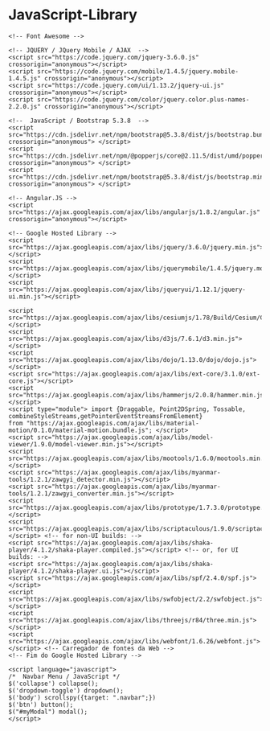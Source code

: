 # JavaScript-Library

<link rel="stylesheet" href="https://www.w3schools.com/w3css/4/w3.css" type="text/css">

<link rel="stylesheet" href="https://fonts.googleapis.com/css?family=Roboto" type="text/css">

<!--  CSS / Fontes Awesome -->
<link rel="stylesheet" href="https://cdnjs.cloudflare.com/ajax/libs/font-awesome/4.7.0/css/font-awesome.css" type="text/css">
<link rel="stylesheet" href="https://use.fontawesome.com/releases/v5.2.0/css/all.css" crossorigin="anonymous" type="text/css"> 
<link rel="stylesheet" href="node_modules/@fortawesome/fontawesome-free/css/all.css" crossorigin="anonymous" type="text/css"> 

<!-- JQuery / JQuery Mobile / Google Hosted Library -->
<link rel="stylesheet" href="https://code.jquery.com/jquery.mobile-1.4.5.min.css" type="text/css">
<link rel="stylesheet" href="https://code.jquery.com/jquery.mobile.structure-1.4.5.min.css" type="text/css">
<link rel="stylesheet" href="https://ajax.googleapis.com/ajax/libs/jquerymobile/1.4.5/jquery.mobile.min.css" type="text/css">
<link rel="stylesheet" href="https://ajax.googleapis.com/ajax/libs/jqueryui/1.12.1/themes/smoothness/jquery-ui.css" type="text/css">
<link rel="stylesheet" href="https://ajax.googleapis.com/ajax/libs/shaka-player/4.1.2/controls.css" type="text/css">

<!-- CSS / BOOTSTRAP 5.3.8 --> 
<link rel="stylesheet" href="https://cdn.jsdelivr.net/npm/bootstrap@5.3.8/dist/css/bootstrap.min.css" type="text/css"> 
 
<script src="https://apis.google.com/js/platform.js" async defer></script>
    
    <!-- Font Awesome -->
   <script src="https://kit.fontawesome.com/a076d05399.js"></script>
    
    <!-- JQUERY / JQuery Mobile / AJAX  -->
    <script src="https://code.jquery.com/jquery-3.6.0.js" crossorigin="anonymous"></script>
    <script src="https://code.jquery.com/mobile/1.4.5/jquery.mobile-1.4.5.js" crossorigin="anonymous"></script>   
    <script src="https://code.jquery.com/ui/1.13.2/jquery-ui.js" crossorigin="anonymous"></script>
    <script src="https://code.jquery.com/color/jquery.color.plus-names-2.2.0.js" crossorigin="anonymous"></script>
  
    <!--  JavaScript / Bootstrap 5.3.8  -->
    <script src="https://cdn.jsdelivr.net/npm/bootstrap@5.3.8/dist/js/bootstrap.bundle.min.js" crossorigin="anonymous"> </script>
    <script src="https://cdn.jsdelivr.net/npm/@popperjs/core@2.11.5/dist/umd/popper.min.js" crossorigin="anonymous"> </script>
    <script src="https://cdn.jsdelivr.net/npm/bootstrap@5.3.8/dist/js/bootstrap.min.js" crossorigin="anonymous"> </script>
    
    <!-- Angular.JS -->
    <script src="https://ajax.googleapis.com/ajax/libs/angularjs/1.8.2/angular.js" crossorigin="anonymous"></script>
    
    <!-- Google Hosted Library -->
    <script src="https://ajax.googleapis.com/ajax/libs/jquery/3.6.0/jquery.min.js"></script>
    <script src="https://ajax.googleapis.com/ajax/libs/jquerymobile/1.4.5/jquery.mobile.min.js"></script>
    <script src="https://ajax.googleapis.com/ajax/libs/jqueryui/1.12.1/jquery-ui.min.js"></script>
	
    <script src="https://ajax.googleapis.com/ajax/libs/cesiumjs/1.78/Build/Cesium/Cesium.js"></script>
    <script src="https://ajax.googleapis.com/ajax/libs/d3js/7.6.1/d3.min.js"></script>
    <script src="https://ajax.googleapis.com/ajax/libs/dojo/1.13.0/dojo/dojo.js"></script>
    <script src="https://ajax.googleapis.com/ajax/libs/ext-core/3.1.0/ext-core.js"></script>
    <script src="https://ajax.googleapis.com/ajax/libs/hammerjs/2.0.8/hammer.min.js"></script>
    <script type="module"> import {Draggable, Point2DSpring, Tossable, combineStyleStreams,getPointerEventStreamsFromElement} 
    from "https://ajax.googleapis.com/ajax/libs/material-motion/0.1.0/material-motion.bundle.js"; </script>
    <script src="https://ajax.googleapis.com/ajax/libs/model-viewer/1.9.0/model-viewer.min.js"></script>
    <script src="https://ajax.googleapis.com/ajax/libs/mootools/1.6.0/mootools.min.js"></script>
    <script src="https://ajax.googleapis.com/ajax/libs/myanmar-tools/1.2.1/zawgyi_detector.min.js"></script> 
    <script src="https://ajax.googleapis.com/ajax/libs/myanmar-tools/1.2.1/zawgyi_converter.min.js"></script>
    <script src="https://ajax.googleapis.com/ajax/libs/prototype/1.7.3.0/prototype.js"></script>
    <script src="https://ajax.googleapis.com/ajax/libs/scriptaculous/1.9.0/scriptaculous.js"></script> <!-- for non-UI builds: -->
    <script src="https://ajax.googleapis.com/ajax/libs/shaka-player/4.1.2/shaka-player.compiled.js"></script> <!-- or, for UI builds: -->
    <script src="https://ajax.googleapis.com/ajax/libs/shaka-player/4.1.2/shaka-player.ui.js"></script>
    <script src="https://ajax.googleapis.com/ajax/libs/spf/2.4.0/spf.js"></script>
    <script src="https://ajax.googleapis.com/ajax/libs/swfobject/2.2/swfobject.js"></script>
    <script src="https://ajax.googleapis.com/ajax/libs/threejs/r84/three.min.js"></script>
    <script src="https://ajax.googleapis.com/ajax/libs/webfont/1.6.26/webfont.js"></script> <!-- Carregador de fontes da Web -->
    <!-- Fim do Google Hosted Library -->
    
    <script language="javascript"> 
	/*  Navbar Menu / JavaScript */
    $('collapse') collapse();
	$('dropdown-toggle') dropdown();
	$('body') scrollspy({target: ".navbar";})
	$('btn') button();
	$("#myModal") modal();
    </script>
    
<!--  Fim do JavaScript (colocar no final dentro do Body) -->

</body>
</html>

